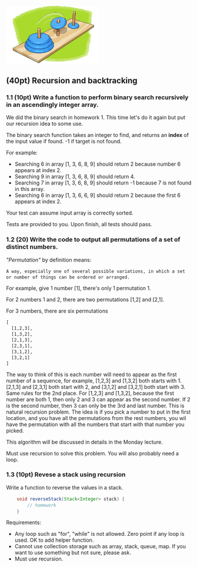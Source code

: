 <img src="images/hanoi.jpg"
     alt="hanoi tower sketch"
     width="50%" />

## (40pt) Recursion and backtracking

### 1.1 (10pt) Write a function to perform binary search recursively in an ascendingly integer array. ###

We did the binary search in homework 1. This time let's do it again but put our recursion idea to some use. 

The binary search function takes an integer to find, and returns an **index** of the input value if found. -1 if target is not found.

For example:

- Searching 6 in array [1, 3, 6, 8, 9] should return 2 because number 6 appears at index 2.
- Searching 9 in array [1, 3, 6, 8, 9] should return 4.
- Searching 7 in array [1, 3, 6, 8, 9] should return -1 because 7 is not found in this array.
- Searching 6 in array [1, 3, 6, 6, 9] should return 2 because the first 6 appears at index 2.

Your test can assume input array is correctly sorted. 

Tests are provided to you. Upon finish, all tests should pass. 

### 1.2 (20) Write the code to output all permutations of a set of distinct numbers. ###

*"Permutation"* by definition means:

```
A way, especially one of several possible variations, in which a set or number of things can be ordered or arranged.
```

For example, give 1 number [1], there's only 1 permutation 1.

For 2 numbers 1 and 2, there are two permutations [1,2] and [2,1].

For 3 numbers, there are six permutations

```
[
  [1,2,3],
  [1,3,2],
  [2,1,3],
  [2,3,1],
  [3,1,2],
  [3,2,1]
]
```

The way to think of this is each number will need to appear as the first number of a sequence, for example, [1,2,3] and
 [1,3,2] both starts with 1. [2,1,3] and [2,3,1] both start with 2, and [3,1,2] and [3,2,1] both start with 3. Same rules for the 2nd place. For [1,2,3] and [1,3,2], because the first number are both 1, then only 2 and 3 can appear as the second number. If 2 is the second number, then 3 can only be the 3rd and last number. This is natural recursion problem. The idea is if you pick a number to put in the first location, and you have all the permutations from the rest numbers, you wil have the permutation with all the numbers that start with that number you picked. 

This algorithm will be discussed in details in the Monday lecture. 

Must use recursion to solve this problem. You will also probably need a loop.

### 1.3 (10pt) Revese a stack using recursion ###

Write a function to reverse the values in a stack.

```java
    void reverseStack(Stack<Integer> stack) {
        // homework
    }
```

Requirements:

- Any loop such as "for", "while" is not allowed. Zero point if any loop is used. OK to add helper function.
- Cannot use collection storage such as array, stack, queue, map. If you want to use something but not sure, please ask.
- Must use recursion.